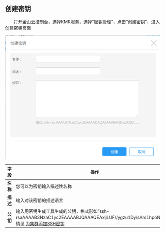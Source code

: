 ## 创建密钥

　　打开金山云控制台，选择KMR服务，选择“密钥管理”，点击“创建密钥”，进入创建密钥页面

![创建密钥](./images/my1.png)

| 字段 | 操作 |
| -- | -- |
| **名称** | 您可以为密钥输入描述性名称 |
| **描述** | 输入对该密钥的描述语言 |
| **公钥** | 输入用密钥生成工具生成的公钥，格式形如“ssh-rsaAAAAB3NzaC1yc2EAAAABJQAAAQEAxljLUF//ygzu1Dy/sArs1hpoN……”详情见 [为集群添加SSH密钥](tian_jia_ssh_mi_yao.md) |
